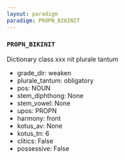 ```yaml
---
layout: paradigm
paradigm: PROPN_BIKINIT
---
```

### ` PROPN_BIKINIT `

Dictionary class xxx nit plurale tantum
* grade_dir: weaken
* plurale_tantum: obligatory
* pos: NOUN
* stem_diphthong: None
* stem_vowel: None
* upos: PROPN
* harmony: front
* kotus_av: None
* kotus_tn: 6
* clitics: False
* possessive: False
